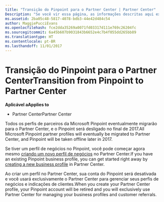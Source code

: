 ```yaml
---
title: "Transição do Pinpoint para o Partner Center | Partner Center"
Description: "Se você vir essa página, as informações descritas aqui explicam como fazer a transição do Pinpoint para o Partner Center."
ms.assetid: 2ba05c48-5817-4078-bdb3-44e42d484c54
author: MaggiePucciEvans
ms.openlocfilehash: fce2dda35269a0071fd03317d111e769c26204fc
ms.sourcegitcommit: 6a45b607b9031843b6652e4c7b4f055dd265bb89
ms.translationtype: HT
ms.contentlocale: pt-BR
ms.lasthandoff: 11/01/2017
---
```

# <a name="transition-from-pinpoint-to-partner-center"></a><span data-ttu-id="95bdb-103">Transição do Pinpoint para o Partner Center</span><span class="sxs-lookup"><span data-stu-id="95bdb-103">Transition from Pinpoint to Partner Center</span></span>

**<span data-ttu-id="95bdb-104">Aplicável a</span><span class="sxs-lookup"><span data-stu-id="95bdb-104">Applies to</span></span>**

-  <span data-ttu-id="95bdb-105">Partner Center</span><span class="sxs-lookup"><span data-stu-id="95bdb-105">Partner Center</span></span>

<span data-ttu-id="95bdb-106">Todos os perfis de parceiros da Microsoft Pinpoint eventualmente migrarão para o Partner Center, e o Pinpoint será desligado no final de 2017.</span><span class="sxs-lookup"><span data-stu-id="95bdb-106">All Microsoft Pinpoint partner profiles will eventually be migrated to Partner Center, and Pinpoint will be taken offline later in 2017.</span></span> 

<span data-ttu-id="95bdb-107">Se tiver um perfil de negócios no Pinpoint, você pode começar agora mesmo [criando um novo perfil de negócios](create-a-marketing-profile.md) no Partner Center.</span><span class="sxs-lookup"><span data-stu-id="95bdb-107">If you have an existing Pinpoint business profile, you can get started right away by [creating a new business profile](create-a-marketing-profile.md) in Partner Center.</span></span>

<span data-ttu-id="95bdb-108">Ao criar um perfil no Partner Center, sua conta do Pinpoint será desativada e você usará exclusivamente o Partner Center para gerenciar seus perfis de negócios e indicações de clientes.</span><span class="sxs-lookup"><span data-stu-id="95bdb-108">When you create your Partner Center profile, your Pinpoint account will be retired and you will exclusively use Partner Center for managing your business profiles and customer referrals.</span></span>